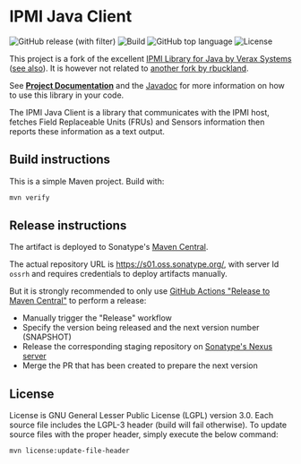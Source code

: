 # IPMI Java Client
![GitHub release (with filter)](https://img.shields.io/github/v/release/sentrysoftware/ipmi)
![Build](https://img.shields.io/github/actions/workflow/status/sentrysoftware/ipmi/deploy.yml)
![GitHub top language](https://img.shields.io/github/languages/top/sentrysoftware/ipmi)
![License](https://img.shields.io/github/license/sentrysoftware/ipmi)

This project is a fork of the excellent [IPMI Library for Java by Verax Systems](https://veraxsystems.com/ipmi-library-for-java/) ([see also](https://en.wikipedia.org/wiki/Verax_IPMI)). It is however not related to [another fork by rbuckland](https://github.com/rbuckland/ipmilib).

See **[Project Documentation](https://sentrysoftware.org/ipmi)** and the [Javadoc](https://sentrysoftware.org/ipmi/apidocs) for more information on how to use this library in your code.

The IPMI Java Client is a library that communicates with the IPMI host, fetches Field Replaceable Units (FRUs) and Sensors information then reports these information as a text output.

## Build instructions

This is a simple Maven project. Build with:

```bash
mvn verify
```

## Release instructions

The artifact is deployed to Sonatype's [Maven Central](https://central.sonatype.com/).

The actual repository URL is https://s01.oss.sonatype.org/, with server Id `ossrh` and requires credentials to deploy
artifacts manually.

But it is strongly recommended to only use [GitHub Actions "Release to Maven Central"](actions/workflows/release.yml) to perform a release:

* Manually trigger the "Release" workflow
* Specify the version being released and the next version number (SNAPSHOT)
* Release the corresponding staging repository on [Sonatype's Nexus server](https://s01.oss.sonatype.org/)
* Merge the PR that has been created to prepare the next version

## License

License is GNU General Lesser Public License (LGPL) version 3.0. Each source file includes the LGPL-3 header (build will fail otherwise).
To update source files with the proper header, simply execute the below command:

```bash
mvn license:update-file-header
```

